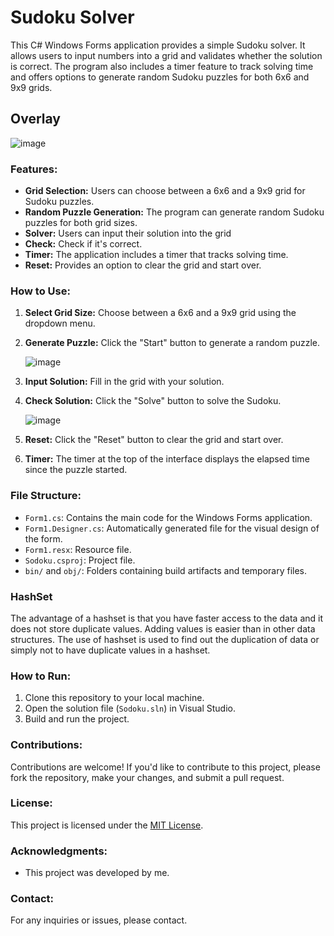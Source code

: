 # Sudoku Solver

This C# Windows Forms application provides a simple Sudoku solver. It allows users to input numbers into a grid and validates whether the solution is correct. The program also includes a timer feature to track solving time and offers options to generate random Sudoku puzzles for both 6x6 and 9x9 grids.

## Overlay 

![image](https://github.com/Noah316-spec/Sudoku-Spiel-Solver-Generator-/assets/106232024/a73c7e34-dbed-47cd-adc9-8644fb06af52)

### Features:
- **Grid Selection:** Users can choose between a 6x6 and a 9x9 grid for Sudoku puzzles.
- **Random Puzzle Generation:** The program can generate random Sudoku puzzles for both grid sizes.
- **Solver:** Users can input their solution into the grid 
- **Check:** Check if it's correct.
- **Timer:** The application includes a timer that tracks solving time.
- **Reset:** Provides an option to clear the grid and start over.

### How to Use:
1. **Select Grid Size:** Choose between a 6x6 and a 9x9 grid using the dropdown menu.
2. **Generate Puzzle:** Click the "Start" button to generate a random puzzle.

   ![image](https://github.com/Noah316-spec/Sudoku-Spiel-Solver-Generator-/assets/106232024/4c893edb-e8dd-402d-b650-89bc90dc64aa)

4. **Input Solution:** Fill in the grid with your solution.
5. **Check Solution:** Click the "Solve" button to solve the Sudoku.

   ![image](https://github.com/Noah316-spec/Sudoku-Spiel-Solver-Generator-/assets/106232024/4bb648ac-0330-4967-933e-ed8215901e63)
   
7. **Reset:** Click the "Reset" button to clear the grid and start over.
9. **Timer:** The timer at the top of the interface displays the elapsed time since the puzzle started.

### File Structure:
- `Form1.cs`: Contains the main code for the Windows Forms application.
- `Form1.Designer.cs`: Automatically generated file for the visual design of the form.
- `Form1.resx`: Resource file.
- `Sodoku.csproj`: Project file.
- `bin/` and `obj/`: Folders containing build artifacts and temporary files.

### HashSet 

The advantage of a hashset is that you have faster access to the data and it does not store duplicate values. Adding values is easier than in other data structures.
The use of hashset is used to find out the duplication of data or simply not to have duplicate values in a hashset. 


### How to Run:
1. Clone this repository to your local machine.
2. Open the solution file (`Sodoku.sln`) in Visual Studio.
3. Build and run the project.

### Contributions:
Contributions are welcome! If you'd like to contribute to this project, please fork the repository, make your changes, and submit a pull request.

### License:
This project is licensed under the [MIT License](LICENSE).

### Acknowledgments:
- This project was developed by me.

### Contact:
For any inquiries or issues, please contact.
